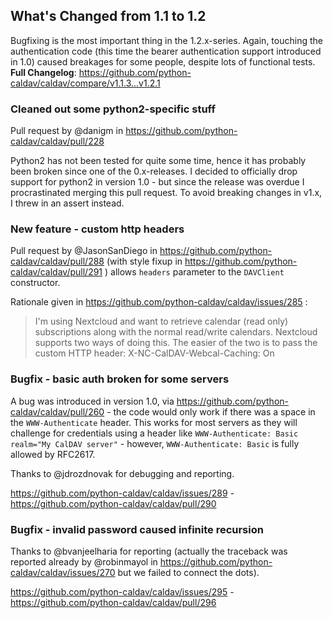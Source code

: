 ## What's Changed from 1.1 to 1.2

Bugfixing is the most important thing in the 1.2.x-series.  Again, touching the authentication code (this time the bearer authentication support introduced in 1.0) caused breakages for some people, despite lots of functional tests.
**Full Changelog**: https://github.com/python-caldav/caldav/compare/v1.1.3...v1.2.1

### Cleaned out some python2-specific stuff

Pull request by @danigm in https://github.com/python-caldav/caldav/pull/228

Python2 has not been tested for quite some time, hence it has probably been broken since one of the 0.x-releases.  I decided to officially drop support for python2 in version 1.0 - but since the release was overdue I procrastinated merging this pull request.  To avoid breaking changes in v1.x, I threw in an assert instead.

### New feature - custom http headers

Pull request by @JasonSanDiego in https://github.com/python-caldav/caldav/pull/288 (with style fixup in https://github.com/python-caldav/caldav/pull/291 ) allows `headers` parameter to the `DAVClient` constructor.

Rationale given in https://github.com/python-caldav/caldav/issues/285 :

> I'm using Nextcloud and want to retrieve calendar (read only) subscriptions along with the normal read/write calendars. Nextcloud supports two ways of doing this. The easier of the two is to pass the custom HTTP header: X-NC-CalDAV-Webcal-Caching: On

### Bugfix - basic auth broken for some servers

A bug was introduced in version 1.0, via https://github.com/python-caldav/caldav/pull/260 - the code would only work if there was a space in the `WWW-Authenticate` header.  This works for most servers as they will challenge for credentials using a header like `WWW-Authenticate: Basic realm="My CalDAV server"` - however, `WWW-Authenticate: Basic` is fully allowed by RFC2617.

Thanks to @jdrozdnovak for debugging and reporting.

https://github.com/python-caldav/caldav/issues/289 - https://github.com/python-caldav/caldav/pull/290

### Bugfix - invalid password caused infinite recursion

Thanks to @bvanjeelharia for reporting (actually the traceback was reported already by @robinmayol in https://github.com/python-caldav/caldav/issues/270 but we failed to connect the dots).

https://github.com/python-caldav/caldav/issues/295 - https://github.com/python-caldav/caldav/pull/296
